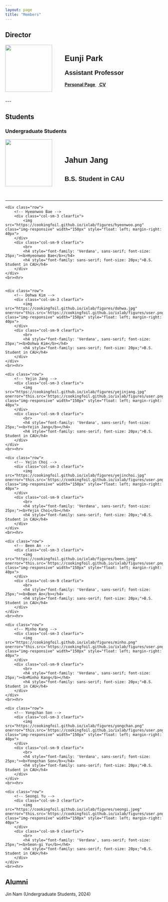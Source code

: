 ```yaml
---
layout: page
title: "Members"
---
```


## **Director**

<div id="gridid" class="col-sm-11">
    <div class="row">
        <div class="col-sm-3 clearfix">
            <img src="https://cookingfoil.github.io/ixlab/figures/eunji-square.png" class="img-responsive" width="150px" style="float: left; margin-right: 40px">
        </div>
        <div class="col-sm-9 clearfix">
            <h4>
                <div style="font-family: 'Verdana', sans-serif; font-size: 25px;">
                    <b><br>Eunji Park</b>
                </div>
            </h4>
            <h4>
                <div style="font-family: sans-serif; font-size: 20px;">
                    Assistant Professor
                </div>
                <br>
                <a href="https://cookingfoil.github.io/"><b>Personal Page</b>
                </a>&nbsp;&nbsp;<a href="https://cookingfoil.github.io/paper/CV_Eunji_updated_2312.pdf">
                <b>CV</b>
                </a>
            </h4>
            <br>
        </div>
    </div>
</div>
---


<!-- <div id="gridid" class="col-sm-11">
    <div class="row">
        <div class="col-sm-3 clearfix">
            <img src="https://cookingfoil.github.io/fig/eunji.jpg" class="img-responsive" width="250px" style="float: left; margin-right: 20px">
        </div>
        <div class="col-sm-9 clearfix">
            <h4>
            <br><br><br><br><br><br><br><br><br><br>
                <div style="font-family: 'Verdana', sans-serif; font-size: 25px;"><b>Eunji Park</b></div>
            </h4>
            <h4>Assistant Professor</h4>
            <p>
                <a href="https://cookingfoil.github.io/"><b>Personal Page</b></a>&nbsp;&nbsp;
                <a href="https://cookingfoil.github.io/paper/CV_Eunji_updated_2312.pdf"><b>CV</b></a>
            </p>
            <div class="member-description">
                <p>Prof. Eunji Park is currently an assistant professor at Dept. of Computer Science and Engineering at Chung-Ang University since September 2023. Prior to her current position, she received Ph.D. in School of Computing at KAIST under the supervision of Prof. Uichin Lee.</p>
                <p>Her main research interests lie in user modeling and multimodal interaction. She has been working on quantifying the user's physical and cognitive performance based on multimodal sensor fusion in terms of Human-Computer Interaction. Further, she has been extending the scope to modeling the characteristics of user's behavior in various types of interaction.</p>
            </div>
        </div>
    </div>
</div>

<style>
  * { 
    font-family: 'Noto Sans KR', sans-serif;
  }
</style> -->


<!-- ## **Students**
### Undergratuate students

<div id="gridid" class="col-sm-11">
    <div class="row">
        <div class="col-sm-3 clearfix">
            <p>
                <img src="https://cookingfoil.github.io/ixlab/figures/jahun.png" class="img-responsive" width="150px" style="float: left; margin-right: 40px">
            </p>
        </div>
        <div class="col-sm-9 clearfix">
            <h4>
            <br>
            <div style="font-family: 'Verdana', sans-serif; font-size: 25px;"><b>Jahun Jang</b></div>
            </h4>
            <h4>
            <div style="font-family: sans-serif; font-size: 20px;">
            B.S. Student in CAU<br></div>
            <p>
        </p>
<br><hr>



<div id="gridid" class="col-sm-11">
    <div class="row">
        <div class="col-sm-3 clearfix">
            <p>
                <img src="https://cookingfoil.github.io/ixlab/figures/hyeonwoo.png" class="img-responsive" width="150px" style="float: left; margin-right: 40px">
            </p>
        </div>
        <div class="col-sm-9 clearfix">
            <h4>
            <br>
            <div style="font-family: 'Verdana', sans-serif; font-size: 25px;"><b>Hyeonwoo Bae</b></div>
            </h4>
            <h4>
            <div style="font-family: sans-serif; font-size: 20px;">
            B.S. Student in CAU<br></div>
            <p>
</p>
<br><hr>

<div id="gridid" class="col-sm-11">
    <div class="row">
        <div class="col-sm-3 clearfix">
            <p>
                <img src="https://cookingfoil.github.io/ixlab/figures/dohwa.jpg" onerror="this.src='https://cookingfoil.github.io/ixlab/figures/user.png';" class="img-responsive" width="150px" style="float: left; margin-right: 40px">
            </p>
        </div>
        <div class="col-sm-9 clearfix">
            <h4>
            <br>
            <div style="font-family: 'Verdana', sans-serif; font-size: 25px;"><b>Dohwa Kim</b></div>
            </h4>
            <h4>
            <div style="font-family: sans-serif; font-size: 20px;">
            B.S. Student in CAU<br></div>
            <p>
</p>
<br><hr>

<div id="gridid" class="col-sm-11">
    <div class="row">
        <div class="col-sm-3 clearfix">
            <p>
                <img src="https://cookingfoil.github.io/ixlab/figures/yejinjang.jpg" onerror="this.src='https://cookingfoil.github.io/ixlab/figures/user.png';" class="img-responsive" width="150px" style="float: left; margin-right: 40px">
            </p>
        </div>
        <div class="col-sm-9 clearfix">
            <h4>
            <br>
            <div style="font-family: 'Verdana', sans-serif; font-size: 25px;"><b>Yejin Jang</b></div>
            </h4>
            <h4>
            <div style="font-family: sans-serif; font-size: 20px;">
            B.S. Student in CAU<br></div>
            <p>
</p>
<br><hr>

<div id="gridid" class="col-sm-11">
    <div class="row">
        <div class="col-sm-3 clearfix">
            <p>
                <img src="https://cookingfoil.github.io/ixlab/figures/yejinchoi.jpg" onerror="this.src='https://cookingfoil.github.io/ixlab/figures/user.png';" class="img-responsive" width="150px" style="float: left; margin-right: 40px">
            </p>
        </div>
        <div class="col-sm-9 clearfix">
            <h4>
            <br>
            <div style="font-family: 'Verdana', sans-serif; font-size: 25px;"><b>Yejin Choi</b></div>
            </h4>
            <h4>
            <div style="font-family: sans-serif; font-size: 20px;">
            B.S. Student in CAU<br></div>
            <p>
</p>
<br><hr>

<div id="gridid" class="col-sm-11">
    <div class="row">
        <div class="col-sm-3 clearfix">
            <p>
                <img src="https://cookingfoil.github.io/ixlab/figures/been.jpeg" onerror="this.src='https://cookingfoil.github.io/ixlab/figures/user.png';" class="img-responsive" width="150px" style="float: left; margin-right: 40px">
            </p>
        </div>
        <div class="col-sm-9 clearfix">
            <h4>
            <br>
            <div style="font-family: 'Verdana', sans-serif; font-size: 25px;"><b>Been An</b></div>
            </h4>
            <h4>
            <div style="font-family: sans-serif; font-size: 20px;">
            B.S. Student in CAU<br></div>
            <p>
</p>
<br><hr>

<div id="gridid" class="col-sm-11">
    <div class="row">
        <div class="col-sm-3 clearfix">
            <p>
                <img src="https://cookingfoil.github.io/ixlab/figures/minho.png" onerror="this.src='https://cookingfoil.github.io/ixlab/figures/user.png';" class="img-responsive" width="150px" style="float: left; margin-right: 40px">
            </p>
        </div>
        <div class="col-sm-9 clearfix">
            <h4>
            <br>
            <div style="font-family: 'Verdana', sans-serif; font-size: 25px;"><b>Minho Kang</b></div>
            </h4>
            <h4>
            <div style="font-family: sans-serif; font-size: 20px;">
            B.S. Student in CAU<br></div>
            <p>
        </div>
</p>
<br><hr>


<div id="gridid" class="col-sm-11">
    <div class="row">
        <div class="col-sm-3 clearfix">
            <p>
                <img src="https://cookingfoil.github.io/ixlab/figures/jin.jpg" onerror="this.src='https://cookingfoil.github.io/ixlab/figures/user.png';" class="img-responsive" width="150px" style="float: left; margin-right: 40px">
            </p>
        </div>
        <div class="col-sm-9 clearfix">
            <h4>
            <br>
            <div style="font-family: 'Verdana', sans-serif; font-size: 25px;"><b>Jin Nam</b></div>
            </h4>
            <h4>
            <div style="font-family: sans-serif; font-size: 20px;">
            B.S. Student in CAU<br></div>
            <p>
            </p>

<br><hr>


## **Alumni**
### Undergratuate students -->




## **Students**
### Undergraduate Students

<div id="gridid" class="col-sm-11">
    <div class="row">
        <!-- Jahun Jang -->
        <div class="col-sm-3 clearfix">
            <img src="https://cookingfoil.github.io/ixlab/figures/jahun.png" class="img-responsive" width="150px" style="float: left; margin-right: 40px">
        </div>
        <div class="col-sm-9 clearfix">
            <br>
            <h4 style="font-family: 'Verdana', sans-serif; font-size: 25px;"><b>Jahun Jang</b></h4>
            <h4 style="font-family: sans-serif; font-size: 20px;">B.S. Student in CAU</h4>
        </div>
    </div>
    <br><hr>

    <div class="row">
        <!-- Hyeonwoo Bae -->
        <div class="col-sm-3 clearfix">
            <img src="https://cookingfoil.github.io/ixlab/figures/hyeonwoo.png" class="img-responsive" width="150px" style="float: left; margin-right: 40px">
        </div>
        <div class="col-sm-9 clearfix">
            <br>
            <h4 style="font-family: 'Verdana', sans-serif; font-size: 25px;"><b>Hyeonwoo Bae</b></h4>
            <h4 style="font-family: sans-serif; font-size: 20px;">B.S. Student in CAU</h4>
        </div>
    </div>
    <br><hr>


    <div class="row">
        <!-- Dohwa Kim -->
        <div class="col-sm-3 clearfix">
            <img src="https://cookingfoil.github.io/ixlab/figures/dohwa.jpg" onerror="this.src='https://cookingfoil.github.io/ixlab/figures/user.png';" class="img-responsive" width="150px" style="float: left; margin-right: 40px">
        </div>
        <div class="col-sm-9 clearfix">
            <br>
            <h4 style="font-family: 'Verdana', sans-serif; font-size: 25px;"><b>Dohwa Kim</b></h4>
            <h4 style="font-family: sans-serif; font-size: 20px;">B.S. Student in CAU</h4>
        </div>
    </div>
    <br><hr>

    <div class="row">
        <!-- Yejin Jang -->
        <div class="col-sm-3 clearfix">
            <img src="https://cookingfoil.github.io/ixlab/figures/yejinjang.jpg" onerror="this.src='https://cookingfoil.github.io/ixlab/figures/user.png';" class="img-responsive" width="150px" style="float: left; margin-right: 40px">
        </div>
        <div class="col-sm-9 clearfix">
            <br>
            <h4 style="font-family: 'Verdana', sans-serif; font-size: 25px;"><b>Yejin Jang</b></h4>
            <h4 style="font-family: sans-serif; font-size: 20px;">B.S. Student in CAU</h4>
        </div>
    </div>
    <br><hr>

    <div class="row">
        <!-- Yejin Choi -->
        <div class="col-sm-3 clearfix">
            <img src="https://cookingfoil.github.io/ixlab/figures/yejinchoi.jpg" onerror="this.src='https://cookingfoil.github.io/ixlab/figures/user.png';" class="img-responsive" width="150px" style="float: left; margin-right: 40px">
        </div>
        <div class="col-sm-9 clearfix">
            <br>
            <h4 style="font-family: 'Verdana', sans-serif; font-size: 25px;"><b>Yejin Choi</b></h4>
            <h4 style="font-family: sans-serif; font-size: 20px;">B.S. Student in CAU</h4>
        </div>
    </div>
    <br><hr>

    <div class="row">
        <!-- Been An -->
        <div class="col-sm-3 clearfix">
            <img src="https://cookingfoil.github.io/ixlab/figures/been.jpeg" onerror="this.src='https://cookingfoil.github.io/ixlab/figures/user.png';" class="img-responsive" width="150px" style="float: left; margin-right: 40px">
        </div>
        <div class="col-sm-9 clearfix">
            <br>
            <h4 style="font-family: 'Verdana', sans-serif; font-size: 25px;"><b>Been An</b></h4>
            <h4 style="font-family: sans-serif; font-size: 20px;">B.S. Student in CAU</h4>
        </div>
    </div>
    <br><hr>

    <div class="row">
        <!-- Minho Kang -->
        <div class="col-sm-3 clearfix">
            <img src="https://cookingfoil.github.io/ixlab/figures/minho.png" onerror="this.src='https://cookingfoil.github.io/ixlab/figures/user.png';" class="img-responsive" width="150px" style="float: left; margin-right: 40px">
        </div>
        <div class="col-sm-9 clearfix">
            <br>
            <h4 style="font-family: 'Verdana', sans-serif; font-size: 25px;"><b>Minho Kang</b></h4>
            <h4 style="font-family: sans-serif; font-size: 20px;">B.S. Student in CAU</h4>
        </div>
    </div>
    <br><hr>

    <div class="row">
        <!-- Yongchan Son -->
        <div class="col-sm-3 clearfix">
            <img src="https://cookingfoil.github.io/ixlab/figures/yongchan.png" onerror="this.src='https://cookingfoil.github.io/ixlab/figures/user.png';" class="img-responsive" width="150px" style="float: left; margin-right: 40px">
        </div>
        <div class="col-sm-9 clearfix">
            <br>
            <h4 style="font-family: 'Verdana', sans-serif; font-size: 25px;"><b>Yongchan Son</b></h4>
            <h4 style="font-family: sans-serif; font-size: 20px;">B.S. Student in CAU</h4>
        </div>
    </div>
    <br><hr>

    <div class="row">
        <!-- Seongi Yu -->
        <div class="col-sm-3 clearfix">
            <img src="https://cookingfoil.github.io/ixlab/figures/seongi.jpeg" onerror="this.src='https://cookingfoil.github.io/ixlab/figures/user.png';" class="img-responsive" width="150px" style="float: left; margin-right: 40px">
        </div>
        <div class="col-sm-9 clearfix">
            <br>
            <h4 style="font-family: 'Verdana', sans-serif; font-size: 25px;"><b>Seon-gi Yu</b></h4>
            <h4 style="font-family: sans-serif; font-size: 20px;">B.S. Student in CAU</h4>
        </div>
    </div>
    <br><hr>

    

</div>

## **Alumni**
Jin Nam (Undergraduate Students, 2024) 
